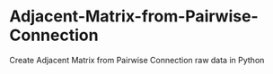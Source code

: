 # Adjacent-Matrix-from-Pairwise-Connection
Create Adjacent Matrix from Pairwise Connection raw data in Python
